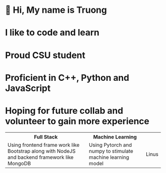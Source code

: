 <h1>👋 Hi, My name is Truong </h1> 
<h1> I like to code and learn </h1>

<h1> Proud CSU student </h1>

<h1> Proficient in C++, Python and JavaScript <h1>

 <h1> Hoping for future collab and volunteer to gain more experience </h1>
  
<table style="width:100%">
  <tr>
    <th>Full Stack</th>
    <th>Machine Learning</th>
    <th></th>
  </tr>
  <tr>
    <td>Using frontend frame work like Bootstrap along with NodeJS and backend framework like MongoDB</td>
    <td>Using Pytorch and numpy to stimulate machine learning model</td>
    <td>Linus</td>
  </tr>
</table>
  
  
<!---
truongbylaclam/truongbylaclam is a ✨ special ✨ repository because its `README.md` (this file) appears on your GitHub profile.
You can click the Preview link to take a look at your changes.
--->
